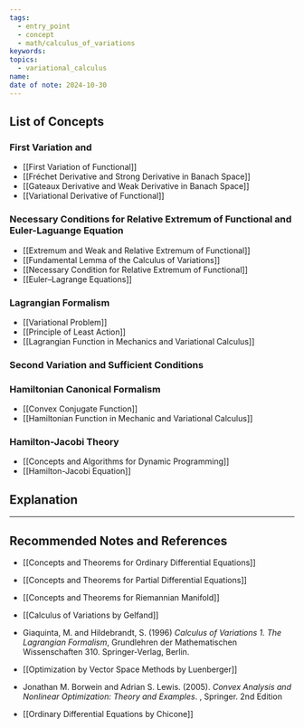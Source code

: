 ```yaml
---
tags:
  - entry_point
  - concept
  - math/calculus_of_variations
keywords: 
topics:
  - variational_calculus
name: 
date of note: 2024-10-30
---
```


## List of Concepts

### First Variation and 

- [[First Variation of Functional]]
- [[Fréchet Derivative and Strong Derivative in Banach Space]]
- [[Gateaux Derivative and Weak Derivative in Banach Space]]
- [[Variational Derivative of Functional]]

### Necessary Conditions for Relative Extremum of Functional and Euler-Laguange Equation

- [[Extremum and Weak and Relative Extremum of Functional]]
- [[Fundamental Lemma of the Calculus of Variations]]
- [[Necessary Condition for Relative Extremum of Functional]]
- [[Euler–Lagrange Equations]]


### Lagrangian Formalism

- [[Variational Problem]]
- [[Principle of Least Action]]
- [[Lagrangian Function in Mechanics and Variational Calculus]]



### Second Variation and Sufficient Conditions





### Hamiltonian Canonical Formalism

- [[Convex Conjugate Function]]
- [[Hamiltonian Function in Mechanic and Variational Calculus]]


### Hamilton-Jacobi Theory

- [[Concepts and Algorithms for Dynamic Programming]]
- [[Hamilton-Jacobi Equation]]





## Explanation





-----------
##  Recommended Notes and References

- [[Concepts and Theorems for Ordinary Differential Equations]]
- [[Concepts and Theorems for Partial Differential Equations]]
- [[Concepts and Theorems for Riemannian Manifold]]


- [[Calculus of Variations by Gelfand]]  
- Giaquinta, M. and Hildebrandt, S. (1996) *Calculus of Variations 1. The Lagrangian Formalism*, Grundlehren der Mathematischen Wissenschaften 310. Springer-Verlag, Berlin.
- [[Optimization by Vector Space Methods by Luenberger]]
- Jonathan M. Borwein and Adrian S. Lewis. (2005). *Convex Analysis and Nonlinear Optimization: Theory and Examples*. , Springer. 2nd Edition
- [[Ordinary Differential Equations by Chicone]] 